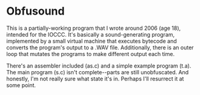 Obfusound
=========

This is a partially-working program that I wrote around 2006 (age 18), intended for the IOCCC. It's basically a sound-generating program, implemented by a small virtual machine that executes bytecode and converts the program's output to a .WAV file. Additionally, there is an outer loop that mutates the programs to make different output each time.

There's an assembler included (as.c) and a simple example program (t.a). The main program (s.c) isn't complete--parts are still unobfuscated. And honestly, I'm not really sure what state it's in. Perhaps I'll resurrect it at some point.

